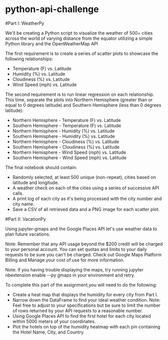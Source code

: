 # python-api-challenge

#Part I: WeatherPy

We'll be creating a Python script to visualize the weather of 500+ cities across the world of varying distance from the equator utilizing a simple Python library and the OpenWeatherMap API



The first requirement is to create a series of scatter plots to showcase the following relationships:

* Temperature (F) vs. Latitude
* Humidity (%) vs. Latitude
* Cloudiness (%) vs. Latitude
* Wind Speed (mph) vs. Latitude
      

The second requirement is to run linear regression on each relationship. This time, separate the plots into Northern Hemisphere (greater than or equal to 0 degrees latitude) and Southern Hemisphere (less than 0 degrees latitude):

 * Northern Hemisphere - Temperature (F) vs. Latitude
 * Southern Hemisphere - Temperature (F) vs. Latitude
 * Northern Hemisphere - Humidity (%) vs. Latitude
 * Southern Hemisphere - Humidity (%) vs. Latitude
 * Northern Hemisphere - Cloudiness (%) vs. Latitude
 * Southern Hemisphere - Cloudiness (%) vs. Latitude
 * Northern Hemisphere - Wind Speed (mph) vs. Latitude
 * Southern Hemisphere - Wind Speed (mph) vs. Latitude


The final notebook should contain:

 * Randomly selected, at least 500 unique (non-repeat), cities based on latitude and longitude.
 * A weather check on each of the cities using a series of successive API calls.
 * A print log of each city as it's being processed with the city number and city name.
 * Save a CSV of all retrieved data and a PNG image for each scatter plot.


#Part II: VacationPy


Using jupyter-gmaps and the Google Places API let's use weather data to plan future vacations.


Note: Remember that any API usage beyond the $200 credit will be charged to your personal account. You can set quotas and limits to your daily requests to be sure you can't be charged. Check out Google Maps Platform Billing and Manage your cost of use for more information.


Note: if you having trouble displaying the maps, try running jupyter nbextension enable --py gmaps in your environment and retry.


To complete this part of the assignment,you will need to do the following:
       
 * Create a heat map that displays the humidity for every city from Part I.
 * Narrow down the DataFrame to find your ideal weather condition. Note: Feel free to adjust to your specifications but be sure to limit the number of rows returned by your API requests to a reasonable number.
 * Using Google Places API to find the first hotel for each city located within 5000 meters of your coordinates.
 * Plot the hotels on top of the humidity heatmap with each pin containing the Hotel Name, City, and Country.
